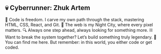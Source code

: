## 💀 Cyberrunner: Zhuk Artem

💾 Code is freedom. I carve my own path through the stack, mastering HTML, CSS, React, and Git.
🌆 The web is my Night City, where every pixel matters.
🔍 Always one step ahead, always looking for something more.
⛓ Want to break the system together? Let’s build something truly legendary.
📡 You can find me here. But remember: in this world, you either code or get coded.
